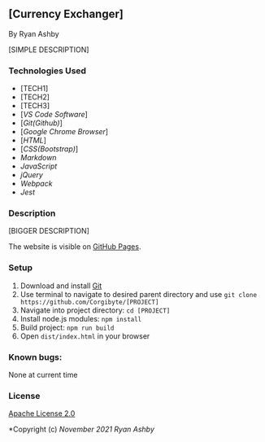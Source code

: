 ## [Currency Exchanger]

By Ryan Ashby

[SIMPLE DESCRIPTION]

### Technologies Used
* [TECH1]
* [TECH2]
* [TECH3]
* [_VS Code Software_]
* [_Git(Github)_]
* [_Google Chrome Browser_]
* [_HTML_]
* [_CSS(Bootstrap)_]
* _Markdown_  
* _JavaScript_
* _jQuery_
* _Webpack_
* _Jest_

### Description

[BIGGER DESCRIPTION]

The website is visible on [GitHub Pages](https://rjashby.github.io//[PROJECT]/).

### Setup
1. Download and install [Git](http://git-scm.com)
2. Use terminal to navigate to desired parent directory and use `git clone https://github.com/Corgibyte/[PROJECT]`
3. Navigate into project directory: `cd [PROJECT]`
4. Install node.js modules: `npm install`
5. Build project: `npm run build`
6. Open `dist/index.html` in your browser

### Known bugs: 
None at current time

### License

[Apache License 2.0](https://github.com/Corgibyte/number-neighborhood/blob/main/LICENSE)

*Copyright (c) _November 2021_ _Ryan Ashby_